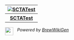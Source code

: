 <brewwikihome>
<table align="center">
<tr>
<th align="center"><a href="SCTATest"><img src="images/mods/sctatest.png" title="SCTATest" /></a></th></tr>
<tr>
<th align="center"><a href="SCTATest">SCTATest</a></th></tr>
</table>
<dl>
<dt><img align="left" height="27px" src="https://raw.githubusercontent.com/The-Balthazar/BrewWikiGen/master/BrewWikiGen.png" /></dt>
<dd>

*Powered by [BrewWikiGen](https://github.com/The-Balthazar/BrewWikiGen)*

</dd>
</dl></brewwikihome>